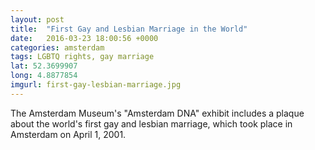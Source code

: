 ```yaml
---
layout: post
title:  "First Gay and Lesbian Marriage in the World"
date:   2016-03-23 18:00:56 +0000
categories: amsterdam
tags: LGBTQ rights, gay marriage
lat: 52.3699907
long: 4.8877854
imgurl: first-gay-lesbian-marriage.jpg
---
```

The Amsterdam Museum's "Amsterdam DNA" exhibit includes a plaque about the world's first gay and lesbian marriage, which took place in Amsterdam on April 1, 2001. 

